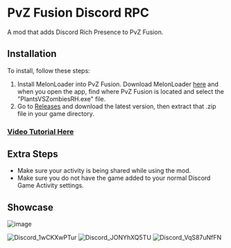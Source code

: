 # PvZ Fusion Discord RPC
A mod that adds Discord Rich Presence to PvZ Fusion.

## Installation
To install, follow these steps:
1. Install MelonLoader into PvZ Fusion. Download MelonLoader [here](https://melonwiki.xyz/#/) and when you open the app, find where PvZ Fusion is located and select the "PlantsVSZombiesRH.exe" file.
2. Go to [Releases](https://github.com/SillyStar-Github/PvZ-Fusion-DRPC/releases) and download the latest version, then extract that .zip file in your game directory.

### [Video Tutorial Here](https://youtu.be/THaEUZXbuxw)

## Extra Steps
- Make sure your activity is being shared while using the mod. 
- Make sure you do not have the game added to your normal Discord Game Activity settings.

## Showcase
![image](https://github.com/user-attachments/assets/19b29063-fe37-49ab-be01-6d32155968e1)

![Discord_1wCKXwPTur](https://github.com/user-attachments/assets/b511f489-a075-422d-b478-eb1ebda88c64)
![Discord_JONYhXQ5TU](https://github.com/user-attachments/assets/85e164fb-3e55-40b0-b663-1da45b171c6f)
![Discord_VqS87uNfFN](https://github.com/user-attachments/assets/37d21e19-50ef-4736-bbc1-dec7bb70037c)
